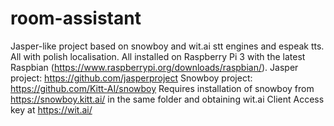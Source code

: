 # room-assistant
Jasper-like project based on snowboy and wit.ai stt engines and espeak tts. All with polish localisation.
All installed on Raspberry Pi 3 with the latest Raspbian (https://www.raspberrypi.org/downloads/raspbian/).
Jasper project: https://github.com/jasperproject
Snowboy project: https://github.com/Kitt-AI/snowboy
Requires installation of snowboy from https://snowboy.kitt.ai/ in the same folder and obtaining wit.ai Client Access key at https://wit.ai/
